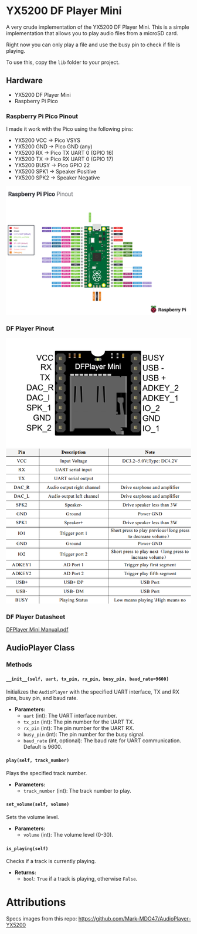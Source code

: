 # YX5200 DF Player Mini
A very crude implementation of the YX5200 DF Player Mini. 
This is a simple implementation that allows you to play audio files from a microSD card.

Right now you can only play a file and use the busy pin to check if file is playing.

To use this, copy the `lib` folder to your project.

## Hardware
- YX5200 DF Player Mini
- Raspberry Pi Pico

### Raspberry Pi Pico Pinout
I made it work with the Pico using the following pins:
- YX5200 VCC -> Pico VSYS
- YX5200 GND -> Pico GND (any)
- YX5200 RX -> Pico TX UART 0 (GPIO 16)
- YX5200 TX -> Pico RX UART 0 (GPIO 17)
- YX5200 BUSY -> Pico GPIO 22
- YX5200 SPK1 -> Speaker Positive
- YX5200 SPK2 -> Speaker Negative

![Raspberry_Pi_Pico_Pinout.png](.assets%2FRaspberry_Pi_Pico_Pinout.png)

### DF Player Pinout
![YX5200_MP3player.png](.assets%2FYX5200_MP3player.png)
![YX5200_MP3player_pinouts.png](.assets%2FYX5200_MP3player_pinouts.png)

### DF Player Datasheet
[DFPlayer Mini Manual.pdf](.assets%2FDFPlayer%20Mini%20Manual.pdf)

## AudioPlayer Class
### Methods

#### `__init__(self, uart, tx_pin, rx_pin, busy_pin, baud_rate=9600)`
Initializes the `AudioPlayer` with the specified UART interface, TX and RX pins, busy pin, and baud rate.

- **Parameters:**
  - `uart` (int): The UART interface number.
  - `tx_pin` (int): The pin number for the UART TX.
  - `rx_pin` (int): The pin number for the UART RX.
  - `busy_pin` (int): The pin number for the busy signal.
  - `baud_rate` (int, optional): The baud rate for UART communication. Default is 9600.

#### `play(self, track_number)`
Plays the specified track number.

- **Parameters:**
  - `track_number` (int): The track number to play.

#### `set_volume(self, volume)`
Sets the volume level.

- **Parameters:**
  - `volume` (int): The volume level (0-30).

#### `is_playing(self)`
Checks if a track is currently playing.

- **Returns:**
  - `bool`: `True` if a track is playing, otherwise `False`.


# Attributions
Specs images from this repo: https://github.com/Mark-MDO47/AudioPlayer-YX5200

